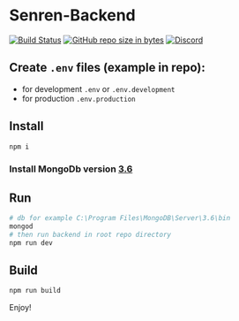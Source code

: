 # Senren-Backend
[![Build Status](https://travis-ci.org/xdk78/senren-backend.svg?branch=master)](https://travis-ci.org/xdk78/senren-backend)
[![GitHub repo size in bytes](https://img.shields.io/github/repo-size/badges/shields.svg)](https://github.com/xdk78/senren-backend) 
[![Discord](https://img.shields.io/discord/367325058353594378.svg)](https://github.com/xdk78/senren-backend)


## Create `.env` files (example in repo):
- for development `.env` or `.env.development`
- for production `.env.production`

## Install
```bash
npm i 
```
### Install MongoDb version [3.6](https://www.mongodb.com/download-center)
## Run
```bash
# db for example C:\Program Files\MongoDB\Server\3.6\bin
mongod
# then run backend in root repo directory
npm run dev
```
## Build
```bash
npm run build
```
Enjoy!
